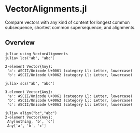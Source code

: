 # VectorAlignments.jl

Compare vectors with any kind of content for longest common subsequence, shortest common supersequence, and alignments.

## Overview

```
julia> using VectorAlignments
julia> lcs("ab", "abc")

2-element Vector{Any}:
 'a': ASCII/Unicode U+0061 (category Ll: Letter, lowercase)
 'b': ASCII/Unicode U+0062 (category Ll: Letter, lowercase)

julia> scs("ab", "abc")

3-element Vector{Any}:
 'a': ASCII/Unicode U+0061 (category Ll: Letter, lowercase)
 'b': ASCII/Unicode U+0062 (category Ll: Letter, lowercase)
 'c': ASCII/Unicode U+0063 (category Ll: Letter, lowercase)

julia> align("bc","abc")
2-element Vector{Any}:
 Any[nothing, 'b', 'c']
 Any['a', 'b', 'c']
```